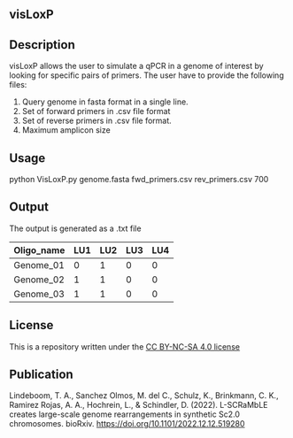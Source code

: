 ## visLoxP

Description
--------------------------------------
visLoxP allows the user to simulate a qPCR in a genome of interest by looking for specific pairs of primers.
The user have to provide the following files:
1. Query genome in fasta format in a single line.
2. Set of forward primers in .csv file format
3. Set of reverse primers in .csv file format.
4. Maximum amplicon size

Usage
--------------------------------------------

python VisLoxP.py genome.fasta fwd_primers.csv rev_primers.csv 700

Output
-------------------------------------------------
The output is generated as a .txt file


| Oligo_name | LU1 | LU2 | LU3 | LU4 |
|------------|-----|-----|-----|-----|
| Genome_01  | 0   | 1   | 0   | 0   |
| Genome_02  | 1   | 1   | 0   | 0   |
| Genome_03  | 1   | 1   | 0   | 0   |

License
-------------------------------------------------
This is a repository written under the [CC BY-NC-SA 4.0 license](https://creativecommons.org/licenses/by-nc-sa/4.0/)

Publication
------------------------------------------------------
Lindeboom, T. A., Sanchez Olmos, M. del C., Schulz, K., Brinkmann, C. K., Ramirez Rojas, A. A., Hochrein, L., & Schindler, D. (2022). L-SCRaMbLE creates large-scale genome rearrangements in synthetic Sc2.0 chromosomes. bioRxiv. https://doi.org/10.1101/2022.12.12.519280
